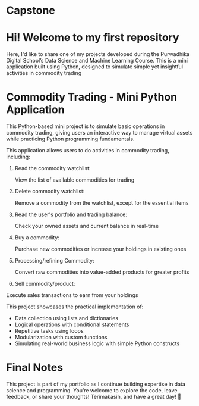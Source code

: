 # Capstone

# Hi! Welcome to my first repository
Here, I'd like to share one of my projects developed during the Purwadhika Digital School’s Data Science and Machine Learning Course. This is a mini application built using Python, designed to simulate simple yet insightful activities in commodity trading

# Commodity Trading - Mini Python Application
This Python-based mini project is to simulate basic operations in commodity trading, giving users an interactive way to manage virtual assets while practicing Python programming fundamentals.

This application allows users to do activities in commodity trading, including: 
1. Read the commodity watchlist:

   View the list of available commodities for trading
   
3. Delete commodity watchlist:

   Remove a commodity from the watchlist, except for the essential items
   
5. Read the user's portfolio and trading balance:

   Check your owned assets and current balance in real-time
   
7. Buy a commodity:

   Purchase new commodities or increase your holdings in existing ones
   
9. Processing/refining Commodity:

   Convert raw commodities into value-added products for greater profits
   
11. Sell commodity/product:

   Execute sales transactions to earn from your holdings

This project showcases the practical implementation of:
- Data collection using lists and dictionaries
- Logical operations with conditional statements
- Repetitive tasks using loops
- Modularization with custom functions
- Simulating real-world business logic with simple Python constructs

# Final Notes
This project is part of my portfolio as I continue building expertise in data science and programming. You’re welcome to explore the code, leave feedback, or share your thoughts!
Terimakasih, and have a great day! 🙏
